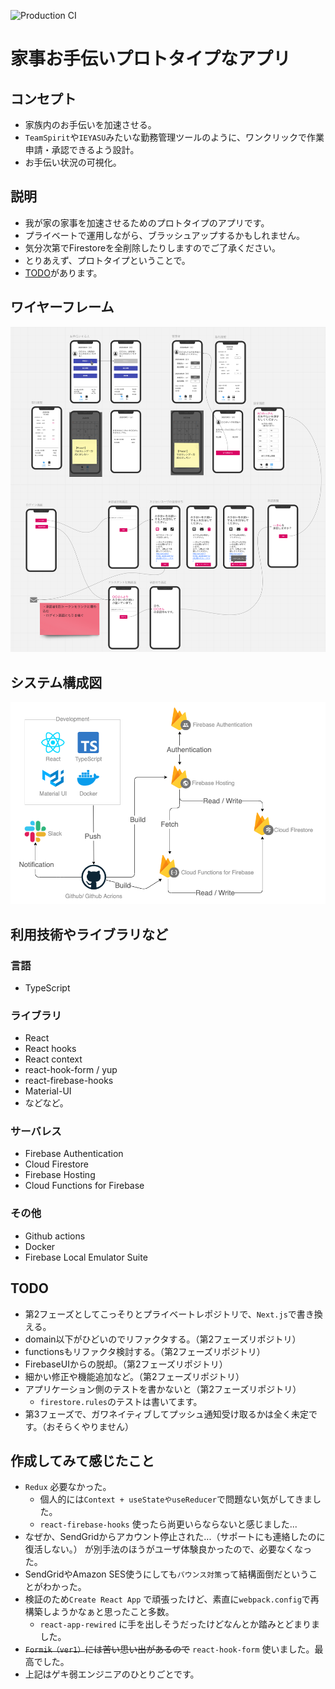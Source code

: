 ![Production CI](https://github.com/tongari/assist-housework/workflows/Production%20CI/badge.svg?branch=master)

# 家事お手伝いプロトタイプなアプリ

## コンセプト
- 家族内のお手伝いを加速させる。
- `TeamSpirit`や`IEYASU`みたいな勤務管理ツールのように、ワンクリックで作業申請・承認できるよう設計。
- お手伝い状況の可視化。

## 説明
- 我が家の家事を加速させるためのプロトタイプのアプリです。
- プライベートで運用しながら、ブラッシュアップするかもしれません。
- 気分次第でFirestoreを全削除したりしますのでご了承ください。
- とりあえず、プロトタイプということで。
- [TODO](#TODO)があります。

## ワイヤーフレーム
![wf](readme_img/miro.png)

## システム構成図
![sys](readme_img/sys.png)

## 利用技術やライブラリなど

### 言語
- TypeScript

### ライブラリ
- React
- React hooks
- React context
- react-hook-form / yup
- react-firebase-hooks
- Material-UI
- などなど。

### サーバレス
- Firebase Authentication
- Cloud Firestore
- Firebase Hosting
- Cloud Functions for Firebase

### その他
- Github actions
- Docker
- Firebase Local Emulator Suite

## TODO
- 第2フェーズとしてこっそりとプライベートレポジトリで、`Next.js`で書き換える。
- domain以下がひどいのでリファクタする。（第2フェーズリポジトリ）
- functionsもリファクタ検討する。（第2フェーズリポジトリ）
- FirebaseUIからの脱却。（第2フェーズリポジトリ）
- 細かい修正や機能追加など。（第2フェーズリポジトリ）
- アプリケーション側のテストを書かないと（第2フェーズリポジトリ）
  - `firestore.rules`のテストは書いてます。
- 第3フェーズで、ガワネイティブしてプッシュ通知受け取るかは全く未定です。（おそらくやりません）

## 作成してみて感じたこと
- `Redux` 必要なかった。
  - 個人的には`Context + useStateやuseReducer`で問題ない気がしてきました。
  - `react-firebase-hooks` 使ったら尚更いらならないと感じました...
- なぜか、SendGridからアカウント停止された...（サポートにも連絡したのに復活しない。） が別手法のほうがユーザ体験良かったので、必要なくなった。
- SendGridやAmazon SES使うにしても`バウンス対策`って結構面倒だということがわかった。
- 検証のため`Create React App` で頑張ったけど、素直に`webpack.config`で再構築しようかなぁと思ったこと多数。
  - `react-app-rewired` に手を出しそうだったけどなんとか踏みとどまりました。
- ~~`Formik（ver1）`には苦い思い出があるので~~ `react-hook-form` 使いました。最高でした。
- 上記はゲキ弱エンジニアのひとりごとです。